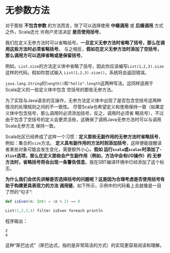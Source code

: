 无参数方法
===================================================================================
对于那些 **不包含参数** 的方法而言，除了可以选择使用 **中缀调用** 或 **后缀调用** 方式之外，Scala还允
许用户灵活决定 **是否使用括号**。

我们在定义无参方法时可以省略括号。**一旦定义无参方法时省略了括号，那么在调用这些方法时必须省略括号**。
与之相反，**假如在定义无参方法时添加了空括号，那么调用方可以选择省略或是保留括号**。

例如，`List.size`的方法定义体中省略了括号，因此你应该编写`List(1,2,3).size`这样的代码。假如你尝试输入
`List(1,2,3).size()`，系统将会返回错误。

`java.lang.String`的`length()`和`"hello".length`这两种写法。这同样适用于Scala定义的一些定义体中包含
空括号的那些无参方法。

为了实现与Java语言的互操作，无参方法定义体中出现了是否包含空括号这两种情况的处理规则之间的不一致性。
尽管Scala也希望定义和使用保持一致（如果定义体中包含括号，那么调用时必须添加括号，反之，调用时必须省
略括号），不过由于包含了空括号的定义会更灵活些，这确保了调用Java无参方法时可以与调用Scala无参方法
保持一致。

Scala社区已经养成了这样一个习惯：**定义那些无副作用的无参方法时省略括号**，例如：集合的`size`方法。
**定义具有副作用的方法时则添加括号**，这样便能提醒读者某些对象可能会发生变化，需要额外小心。**假如
运行`scala`或`scalac`时添加了`-Xlint`选项，那么在定义那些会产生副作用（例如，方法中会有I/O操作）的
无参方法时，省略括号将会出现一条警告信息**。我在SBT编译环境中已经添加了这个标志。

**为什么我们会优先讲解是否选择括号的问题呢？这是因为合理考虑是否使用括号有助于构建更具表现力的方法
调用链**，如下所示，示例中的代码看上去就像是一目了然的“句子”:
```scala
def isEven(n: Int) = (n % 2) == 0

List(1,2,3,4) filter isEven foreach println
```
程序输出：
```
2
4
```
这种“斯巴达式”（斯巴达式，指的是非常简洁的方式）的实现更容易阅读和理解。



